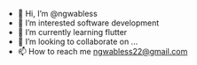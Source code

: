 - 👋 Hi, I’m @ngwabless
- 👀 I’m interested software development
- 🌱 I’m currently learning flutter
- 💞️ I’m looking to collaborate on ...
- 📫 How to reach me ngwabless22@gmail.com

<!---
ngwabless/ngwabless is a ✨ special ✨ repository because its `README.md` (this file) appears on your GitHub profile.
You can click the Preview link to take a look at your changes.
--->
